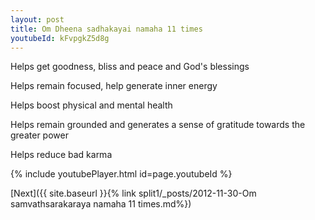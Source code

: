 ```yaml
---
layout: post
title: Om Dheena sadhakayai namaha 11 times
youtubeId: kFvpgkZ5d8g
---
```

 
 
Helps get goodness, bliss and peace and God's blessings
 
Helps remain focused, help generate inner energy 
 
Helps boost physical and mental health 
 
Helps remain grounded and generates a sense of gratitude towards the greater power 
 
Helps reduce bad karma
 
 
 
 


{% include youtubePlayer.html id=page.youtubeId %}
 
[Next]({{ site.baseurl }}{% link  split1/_posts/2012-11-30-Om samvathsarakaraya namaha 11 times.md%})
 
